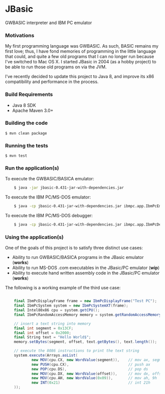 # JBasic

GWBASIC interpreter and IBM PC emulator

### Motivations

My first programming language was GWBASIC. As such, BASIC remains my first love; thus, I have fond memories of
programming in the little language that could, and quite a few old programs that I can no longer run because I've 
switched to Mac OS X. I started JBasic in 2004 (as a hobby project) to be able to run those old programs on via the JVM. 

I've recently decided to update this project to Java 8, and improve its x86 compatibility and performance in the process.

### Build Requirements

* Java 8 SDK 
* Apache Maven 3.0+

### Building the code

    $ mvn clean package
      
### Running the tests

    $ mvn test    

### Run the application(s)

To execute the GWBASIC/BASICA emulator:

```bash
	$ java -jar jbasic-0.431-jar-with-dependencies.jar
```

To execute the IBM PC/MS-DOS emulator:

```bash
	$ java -cp jbasic-0.431-jar-with-dependencies.jar ibmpc.app.IbmPcEmulator
```

To execute the IBM PC/MS-DOS debugger:

```bash
	$ java -cp jbasic-0.431-jar-with-dependencies.jar ibmpc.app.IbmPcDebugger
```

### Using the application(s)

One of the goals of this project is to satisfy three distinct use cases:
* Ability to run GWBASIC/BASICA programs in the JBasic emulator (**works**)
* Ability to run MS-DOS .com executables in the JBasic/PC emulator (**wip**)
* Ability to execute hand written assembly code in the JBasic/PC emulator (**works**)

The following is a working example of the third use case:

```scala

	final IbmPcDisplayFrame frame = new IbmPcDisplayFrame("Test PC");
	final IbmPcSystem system = new IbmPcSystemXT(frame);
	final Intel80x86 cpu = system.getCPU();
	final IbmPcRandomAccessMemory memory = system.getRandomAccessMemory();

	// insert a text string into memory
	final int segment = 0x13CF;
	final int offset = 0x2000;
	final String text = "Hello World$";
	memory.setBytes(segment, offset, text.getBytes(), text.length());

	// execute the 8086 instructions to print the text string
	system.execute(Arrays.asList(
			new MOV(cpu.CX, new WordValue(segment)),    // mov ax, segment
			new PUSH(cpu.CX),                           // push ax
			new POP(cpu.DS),                            // pop ds
			new MOV(cpu.DX, new WordValue(offset)),     // mov dx, offset
			new MOV(cpu.AH, new WordValue(0x09)),       // mov ah, 9h
			new INT(0x21)                               // int 21h
	));
```